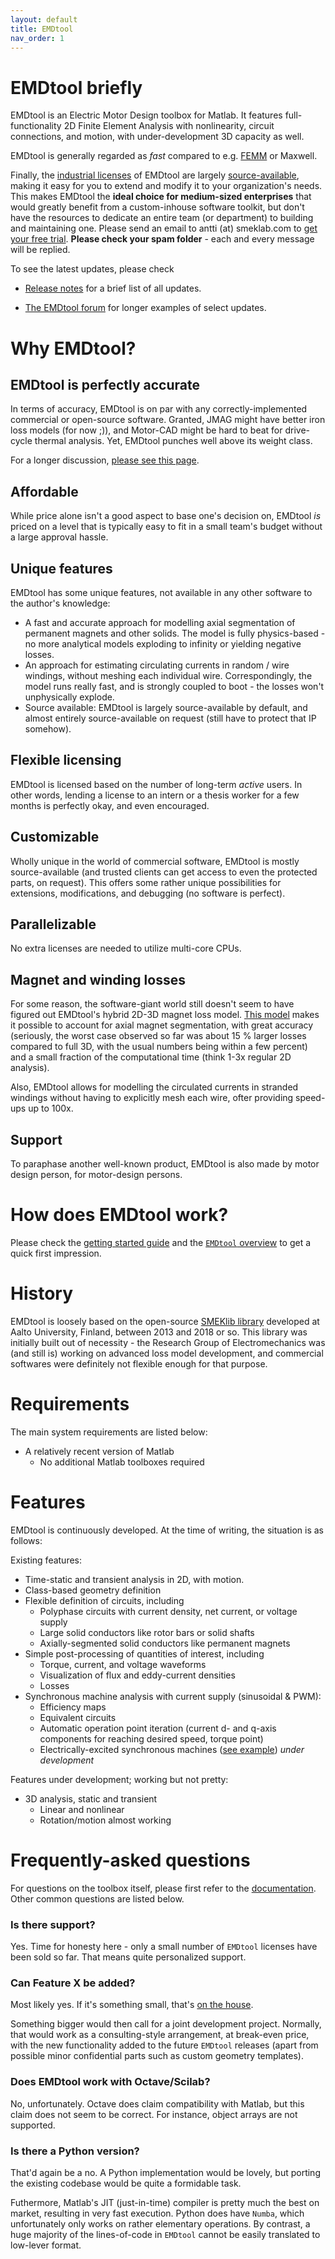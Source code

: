 ```yaml
---
layout: default
title: EMDtool
nav_order: 1
---
```


# EMDtool briefly

EMDtool is an Electric Motor Design toolbox for Matlab. It features full-functionality 2D Finite Element Analysis with nonlinearity, circuit connections, and motion, with under-development 3D capacity as well.

EMDtool is generally regarded as _fast_ compared to e.g. [FEMM](https://www.femm.info/wiki/HomePage) or Maxwell.

Finally, the [industrial licenses](pricing.html) of EMDtool are largely [source-available](https://en.wikipedia.org/wiki/Source-available_software), making it easy for you to extend and modify it to your organization's needs. This 
makes EMDtool the **ideal choice for medium-sized enterprises** that would greatly benefit from a custom-inhouse software toolkit, but don't have the resources to dedicate an entire team (or department) to building and 
maintaining one.
Please send an email to antti (at) smeklab.com to [get your free trial](pricing.html). **Please check your spam folder** - each and every message will be replied.


To see the latest updates, please check

* [Release notes](release_notes.html) for a brief list of all updates.

* [The EMDtool forum](https://forum.emdtool.com/viewforum.php?f=12) for longer examples of select updates.

# Why EMDtool?

## EMDtool is perfectly accurate

In terms of accuracy, EMDtool is on par with any correctly-implemented commercial or open-source software. Granted, JMAG might have better iron
loss models (for now ;)), and Motor-CAD might be hard to beat for drive-cycle thermal analysis. Yet, EMDtool punches well above its weight class.

For a longer discussion, [please see this page](documentation/emdtool_accurate.html).

## Affordable

While price alone isn't a good aspect to base one's decision on, EMDtool _is_ priced on a level that is typically easy to fit in a small team's
budget without a large approval hassle.

## Unique features

EMDtool has some unique features, not available in any other software to the author's knowledge:
* A fast and accurate approach for modelling axial segmentation of permanent magnets and other solids. The model is fully physics-based - no more analytical models exploding to infinity or
yielding negative losses.
* An approach for estimating circulating currents in random / wire windings, without meshing each individual wire. Correspondingly, the model runs really fast, and is strongly coupled to boot - 
the losses won't unphysically explode.
* Source available: EMDtool is largely source-available by default, and almost entirely source-available on request (still have to protect that IP somehow).

## Flexible licensing

EMDtool is licensed based on the number of long-term _active_ users. In other words, lending a license to an intern or a thesis worker for a few months
is perfectly okay, and even encouraged.

## Customizable

Wholly unique in the world of commercial software, EMDtool is mostly source-available (and trusted clients can get access to even the protected parts,
on request). This offers some rather unique possibilities for extensions, modifications, and debugging (no software is perfect).

## Parallelizable

No extra licenses are needed to utilize multi-core CPUs.

## Magnet and winding losses

For some reason, the software-giant world still doesn't seem to have figured out EMDtool's hybrid 2D-3D magnet loss model. 
[This model](api/ExtrudedBlockCircuit.html) makes it possible to account for axial magnet segmentation, with great accuracy 
(seriously, the worst case observed so far was about 15 % larger losses compared to full 3D, with the usual numbers being within a few percent) and
a small fraction of the computational time (think 1-3x regular 2D analysis).

Also, EMDtool allows for modelling the circulated currents in stranded windings without having to explicitly mesh each wire, ofter providing speed-ups
up to 100x.

## Support

To paraphase another well-known product, EMDtool is also made by motor design person, for motor-design persons.


# How does EMDtool work?

Please check the [getting started guide](documentation/getting_started.html) and the [`EMDtool` overview](documentation/emdtool_briefly.html) to get a quick first impression.


# History

EMDtool is loosely based on the open-source [SMEKlib library](https://github.com/AnttiLehikoinen/SMEKlib) developed at Aalto University, Finland, between 2013 and 2018 or so. This library was initially built out of
necessity - the Research Group of Electromechanics was (and still is) working on advanced loss model development, and commercial softwares were definitely not flexible enough for that purpose.

# Requirements

The main system requirements are listed below:

* A relatively recent version of Matlab
    * No additional Matlab toolboxes required
	
# Features

EMDtool is continuously developed. At the time of writing, the situation is as follows:

Existing features:

* Time-static and transient analysis in 2D, with motion.
* Class-based geometry definition
* Flexible definition of circuits, including
    * Polyphase circuits with current density, net current, or voltage supply
    * Large solid conductors like rotor bars or solid shafts
    * Axially-segmented solid conductors like permanent magnets 
* Simple post-processing of quantities of interest, including
    * Torque, current, and voltage waveforms
    * Visualization of flux and eddy-current densities
    * Losses 
* Synchronous machine analysis with current supply (sinusoidal & PWM):
    * Efficiency maps
    * Equivalent circuits
    * Automatic operation point iteration (current d- and q-axis components for reaching desired speed, torque point) 
	* Electrically-excited synchronous machines ([see example](https://www.anttilehikoinen.fi/general/mahle-magnet-free-motor-first-impressions/)) _under development_

Features under development; working but not pretty:
* 3D analysis, static and transient
    * Linear and nonlinear
	* Rotation/motion almost working

# Frequently-asked questions

For questions on the toolbox itself, please first refer to the [documentation](documentation/documentation.html). Other common questions are listed below.

### Is there support?

Yes. Time for honesty here - only a small number of `EMDtool` licenses have been sold so far. That means quite personalized support.

### Can **Feature X** be added?

Most likely yes. If it's something small, that's [on the house](https://www.smeklab.com).

Something bigger would then call for a joint development project. Normally, that would work as a consulting-style arrangement, at break-even price, with the new functionality added to the future `EMDtool`
releases (apart from possible minor confidential parts such as custom geometry templates).

### Does EMDtool work with Octave/Scilab?

No, unfortunately. Octave does claim compatibility with Matlab, but this claim does not seem to be correct. For instance, object arrays are not supported.

### Is there a Python version?

That'd again be a no. A Python implementation would be lovely, but porting the existing codebase would be quite a formidable task. 

Futhermore, Matlab's JIT (just-in-time) compiler is pretty much the best on market, resulting in very fast execution. Python does have `Numba`, which unfortunately only works on rather elementary operations.
By contrast, a huge majority of the lines-of-code in `EMDtool` cannot be easily translated to low-lever format.
